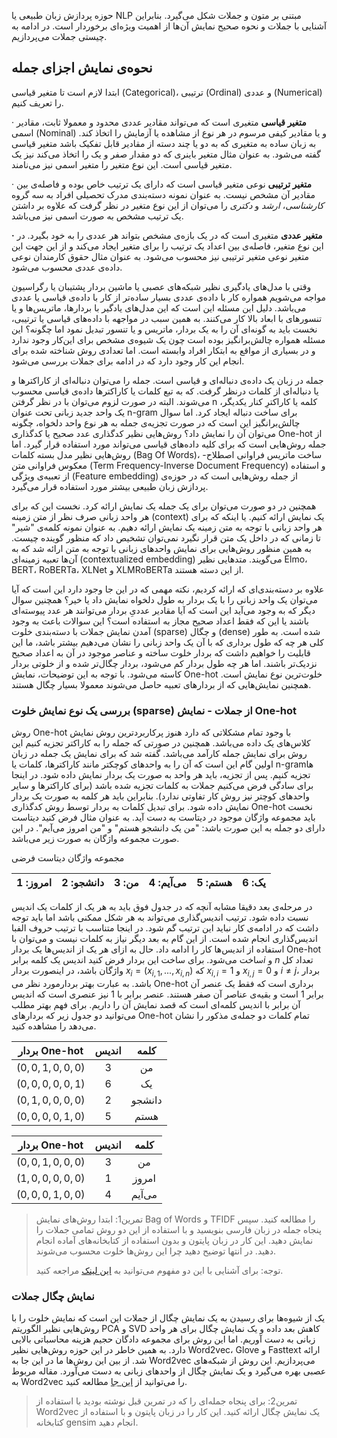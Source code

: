 حوزه پردازش زبان طبیعی یا NLP مبتنی بر متون و جملات شکل می‌گیرد. بنابراین آشنایی با جملات و نحوه صحیح نمایش آن‌ها از اهمیت ویژه‌ای برخوردار است. در ادامه به چیستی جملات می‌پردازیم.

## نحوه‌ی نمایش اجزای جمله

 ابتدا لازم است تا متغیر قیاسی (Categorical)، ترتیبی (Ordinal) و عددی (Numerical) را تعریف کنیم. 

·     **متغیر قیاسی** متغیری است که می‌تواند مقادیر عددی محدود و معمولا ثابت، مقادیر اسمی (Nominal) و یا مقادیر کیفی مرسوم در هر نوع از مشاهده یا آزمایش را اتخاذ کند. به زبان ساده به متغیری که به دو یا چند دسته از مقادیر قابل تفکیک باشد متغیر قیاسی گفته می‌شود. به عنوان مثال متغیر باینری که دو مقدار صفر و یک را اتخاذ می‌کند نیز یک متغیر قیاسی است. این نوع متغیر را متغیر اسمی نیز می‌نامند. 

·     **متغیر ترتیبی** نوعی متغیر قیاسی است که دارای یک ترتیب خاص بوده و فاصله‌ی بین مقادیر آن مشخص نیست. به عنوان نمونه دسته‌بندی مدرک تحصیلی افراد به سه گروه *کارشناسی*، *ارشد* و *دکتری* را می‌توان از این نوع متغیر در نظر گرفت که علاوه بر داشتن یک ترتیب مشخص به صورت اسمی نیز می‌باشد.

**·**     **متغیر عددی** متغیری است که در یک بازه‌ی مشخص بتواند هر عددی را به خود بگیرد. در این نوع متغیر، فاصله‌ی بین اعداد یک ترتیب را برای متغیر ایجاد می‌کند و از این جهت این متغیر نوعی متغیر ترتیبی نیز محسوب می‌شود. به عنوان مثال حقوق کارمندان نوعی داده‌ی عددی محسوب می‌شود.

وقتی با مدل‌های یادگیری نظیر شبکه‌های عصبی یا ماشین بردار پشتیبان یا رگراسیون مواجه می‌شویم همواره کار با داده‌ی عددی بسیار ساده‌تر از کار با داده‌ی قیاسی یا عددی می‌باشد. دلیل این مسئله این است که این مدل‌های یادگیر با بردارها، ماتریس‌ها و یا تنسورهای با ابعاد بالا کار می‌کنند. به همین سبب در مواجهه با داده‌های قیاسی یا ترتیبی، نخست باید به گونه‌ای آن را به یک بردار، ماتریس و یا تنسور تبدیل نمود اما چگونه؟ این مسئله همواره چالش‌برانگیز بوده است چون یک شیوه‌ی مشخص برای این‌کار وجود ندارد و در بسیاری از مواقع به ابتکار افراد وابسته است. اما تعدادی روش شناخته شده برای انجام این کار وجود دارد که در ادامه برای جملات بررسی می‌شود. 

جمله در زبان یک داده‌ی دنباله‌ای و قیاسی است. جمله را می‌توان دنباله‌ای از کاراکترها و یا دنباله‌ای از کلمات درنظر گرفت. که به تبع کلمات یا کاراکترها داده‌ی قیاسی محسوب می‌شوند. البته در صورت لزوم می‌توان با در نظر گرفتن n کلمه یا کاراکترِ کنار یکدیگر، یک واحد جدید زبانی تحت عنوان n-gram برای ساخت دنباله ایجاد کرد. اما سوال چالش‌برانگیز این است که در صورت تجزیه‌ی جمله به هر نوع واحد دلخواه، چگونه می‌توان آن را نمایش داد؟ روش‌هایی نظیر کدگذاری عدد صحیح یا کدگذاری One-hot از جمله روش‌هایی است که برای کلیه داده‌های قیاسی می‌تواند مورد استفاده قرار گیرد. اما روش‌هایی نظیر مدل بسته کلمات (Bag Of Words)، ساخت ماتریس فراوانی اصطلاح- معکوس فراوانی متن (Term Frequency-Inverse Document Frequency)  و استفاده از تعبیه‌ی ویژگی (Feature embedding) از جمله روش‌هایی است که در حوزه‌ی پردازش زبان طبیعی بیشتر مورد استفاده قرار می‌گیرد. 

همچنین در دو صورت می‌توان برای یک جمله یک نمایش ارائه کرد. نخست این که برای هر واحد زبانی صرف نظر از متن زمینه (context) یک نمایش ارائه کنیم. یا اینکه که برای هر واحد زبانی با توجه به متن زمینه یک نمایش ارائه دهیم. به عنوان نمونه کلمه‌ی "شیر" تا زمانی که در داخل یک متن قرار نگیرد نمی‌توان تشخیص داد که منظور گوینده چیست. به همین منظور روش‌هایی برای نمایش واحدهای زبانی با توجه به متن ارائه شد که به آن‌ها تعبیه زمینه‌ای (contextualized embedding) می‌گویند. متدهایی نظیر Elmo، BERT، RoBERTa، XLNet و XLMRoBERTa از این دسته هستند. 

علاوه بر دسته‌بندی‌ای که ارائه کردیم، نکته مهمی که در این جا وجود دارد این است که آیا می‌توان یک واحد زبانی را با یک بردار به طول دلخواه نمایش داد یا خیر؟ همچنین سوال دیگر که به وجود می‌آید این است که آیا مقادیر عددیِ بردار می‌توانند هر عدد پیوسته‌ای باشند یا این که فقط اعداد صحیح مجاز به استفاده است؟ این سوالات باعث به وجود آمدن نمایش جملات با دسته‌بندی خلوت (sparse) و چگال (dense) شده است. به طور کلی هر چه که طول برداری که با آن یک واحد زبانی  را نشان می‌دهیم بیشتر باشد، ما این قابلیت را خواهیم داشت که بردار خلوت ساخته و عناصر موجود در آن به اعداد صحیح نزدیک‌تر باشند. اما هر چه طول بردار کم می‌شود، بردار چگال‌تر شده و از خلوتی بردار کاسته می‌شود. با توجه به این توضیحات، نمایش One-hot خلوت‌ترین نوع نمایش است. همچنین نمایش‌هایی که از بردارهای تعبیه حاصل می‌شوند معمولا بسیار چگال هستند.



### بررسی یک نوع نمایش خلوت (sparse) از جملات - نمایش One-hot

روش One-hot با وجود تمام مشکلاتی که دارد هنوز پرکاربردترین روش نمایش کلاس‌های یک داده می‌باشد. همچنین در صورتی که جمله را به کاراکتر تجزیه کنیم این روش برای نمایش جمله کارآمد می‌باشد. گفته شد که برای نمایش یک جمله در زبان اولین گام این است که آن را به واحدهای کوچکتر مانند کاراکترها، کلمات یا n-gramها تجزیه کنیم. پس از تجزیه، باید هر واحد به صورت یک بردار نمایش داده شود. در اینجا برای سادگی فرض می‌کنیم جملات به کلمات تجزیه شده باشد (برای کاراکترها و سایر واحدهای کوچتر نیز روش کار تفاوتی ندارد). بنابراین باید هر کلمه به صورت یک بردار نمایش داده شود. برای تبدیل کلمات به بردار توسط روش کدگذاری One-hot نخست باید مجموعه واژگان موجود در دیتاست به دست آید. به عنوان مثال فرض کنید دیتاست دارای دو جمله به این صورت باشد: "من یک دانشجو هستم" و "من امروز می‌آیم". در این صورت مجموعه واژگان به صورت  زیر می‌باشد.

مجموعه واژگان دیتاست فرضی

| امروز: 1 | دانشجو: 2 | من: 3 | می‌آیم: 4 | هستم: 5 | یک: 6 |
| :------: | :-------: | :---: | :------: | :-----: | :---: |

 

در مرحله‌ی بعد دقیقا مشابه آنچه که در جدول فوق باید به هر یک از کلمات یک اندیس نسبت داده شود. ترتیب اندیس‌گذاری می‌تواند به هر شکل ممکنی باشد اما باید توجه داشت که در ادامه‌ی کار نباید این ترتیب گم شود. در اینجا متناسب با ترتیب حروف الفبا اندیس‌گذاری انجام شده است. از این گام به بعد دیگر نیاز به کلمات نیست و می‌توان با استفاده از اندیس‌ها کار را ادامه داد. حال به ازای هر یک از اندیس‌ها یک بردار One-hot ساخت می‌شود. برای ساخت این بردار فرض کنید اندیس یک کلمه برابر$i$ و $n$ تعداد کل واژگان باشد، در اینصورت بردار $x_i = (x_{i,1}, ..., x_{i,n})$ که $x_{i,i}=1$ و $x_{i,j}=0$ و $i\neq j$، بردار مورد نظر می‎‌باشد. به عبارت بهتر بردار One-hot برداری است که فقط یک عنصر آن برابر 1 است و بقیه‌ی عناصر آن صفر هستند. عنصر برابر با 1 نیز عنصری است که اندیس آن برابر با اندیس کلمه‌ای است که قصد نمایش آن را داریم. برای فهم بهتر مطلب می‌توانید دو جدول زیر که بردارهای One-hot تمام کلمات دو جمله‌ی مذکور را نشان می‌دهد را مشاهده کنید.

|  بردار One-hot  | اندیس |  کلمه  |
| :-------------: | :---: | :----: |
| $(0,0,1,0,0,0)$ |   3   |   من   |
| $(0,0,0,0,0,1)$ |   6   |   یک   |
| $(0,1,0,0,0,0)$ |   2   | دانشجو |
| $(0,0,0,0,1,0)$ |   5   |  هستم  |



|  بردار One-hot  | اندیس | کلمه  |
| :-------------: | :---: | :---: |
| $(0,0,1,0,0,0)$ |   3   |  من   |
| $(1,0,0,0,0,0)$ |   1   | امروز |
| $(0,0,0,1,0,0)$ |   4   | می‌آیم |





> تمرین1: ابتدا روش‌های نمایش Bag of Words و TFIDF را مطالعه کنید. سپس پنجاه جمله در زبان فارسی بنویسید و با استفاده از این دو روش تمامی جملات را نمایش دهید. این کار در زبان پایتون و بدون استفاده از کتابخانه‌های آماده انجام دهید. در انتها توضیح دهید چرا این روش‌ها خلوت محسوب می‌شوند.
>
> توجه: برای آشنایی با این دو مفهوم می‌توانید به [این لینک](https://www.analyticsvidhya.com/blog/2020/02/quick-introduction-bag-of-words-bow-tf-idf/) مراجعه کنید.



### نمایش چگال جملات

یک از شیوه‌ها برای رسیدن به یک نمایش چگال از جملات این است که نمایش خلوت را با روش‌هایی نظیر الگوریتم PCA و SVD کاهش بعد داده و یک نمایش چگال برای هر واحد زبانی به دست آوریم. اما این روش برای مجموعه دادگان حجیم هزینه محاسباتی بالایی دارد. به همین خاطر در این حوزه روش‌هایی نظیر Word2vec، Glove و Fasttext ارائه شد. از بین این روش‌ها ما در این جا به Word2vec می‌پردازیم. این روش از شبکه‌های عصبی بهره می‌گیرد و یک نمایش چگال از واحدهای زبانی به دست می‌آورد. مقاله مربوط به Word2vec را می‌توانید از [این جا](https://arxiv.org/pdf/1301.3781.pdf) مطالعه کنید. 





> تمرین2: برای پنجاه جمله‌ای را که در تمرین قبل نوشته بودید با استفاده از Word2vec یک نمایش چگال ارائه کنید. این کار را در زبان پایتون و با استفاده از کتابخانه gensim انجام دهید.

